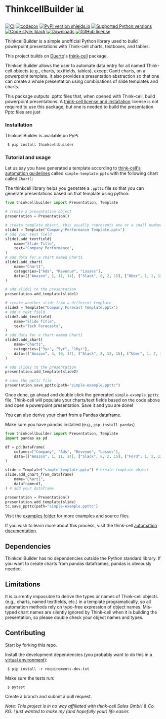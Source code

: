 # ThinkcellBuilder 📊
[![CI](https://github.com/philistino/thinkcellbuilder/actions/workflows/main.yml/badge.svg)](https://github.com/philistino/thinkcellbuilder/actions/workflows/main.yml) [![codecov](https://codecov.io/gh/philistino/thinkcellbuilder/branch/main/graph/badge.svg?token=F71I6S66YW)](https://codecov.io/gh/philistino/thinkcellbuilder) [![PyPI version shields.io](https://img.shields.io/pypi/v/thinkcellbuilder.svg)](https://pypi.python.org/pypi/thinkcellbuilder/) [![Supported Python versions](https://img.shields.io/pypi/pyversions/thinkcellbuilder.svg)](https://pypi.org/project/thinkcellbuilder/) [![Code style: black](https://img.shields.io/badge/code%20style-black-000000.svg)](https://github.com/python/black) [![Downloads](https://pepy.tech/badge/thinkcellbuilder/month)](https://pepy.tech/project/thinkcellbuilder) [![GitHub license](https://img.shields.io/github/license/philistino/thinkcellbuilder.svg)](https://github.com/philistino/thinkcellbuilder/blob/main/LICENSE) 

ThinkcellBuilder is a simple unofficial Python library used to build powerpoint presentations with Think-cell charts, textboxes, and tables. 

This project builds on [Duerto](https://github.com/duarteocarmo)'s [think-cell](https://github.com/duarteocarmo/think-cell) package. 

ThinkcellBuilder allows the user to automate data entry for all named Think-cell objects (e.g., charts, textfields, tables), except Gantt charts, on a powerpoint template. It also provides a presentation abstraction so that one can create a whole presentation using combinations of slide templates and charts.

This package outputs .ppttc files that, when opened with Think-cell, build powerpoint presentations. A [think-cell license and installation](https://www.think-cell.com/en/) license is not required to use this package, but one is needed to build the presentation. Pptc files are just 

### Installation

ThinkcellBuilder is available on PyPi. 

```sh
 $ pip install thinkcellbuilder
 ```

### Tutorial and usage

Let us say you have generated a template according to [think-cell's automation guidelines](https://www.think-cell.com/en/support/manual/jsondataautomation.shtml) called `simple-template.pptx` with the following chart called `Chart1`: 

<!-- <img src="https://raw.githubusercontent.com/duarteocarmo/think-cell/main/assets/example.png" width="500"> -->

The thinkcell library helps you generate a `.ppttc` file so that you can generate presentations based on that template using python:

```python
from thinkcellbuilder import Presentation, Template

# create a presentation object
presentation = Presentation()

# create template object, this usually represents one or a small number of slides
slide1 = Template("Company Performance Template.pptx")
# add your text field
slide1.add_textfield(
    name="Slide Title",
    text="Company Performance",
)
# add data for a chart named Chart1
slide1.add_chart(
    name="Chart1",
    categories=["Ads", "Revenue", "Losses"],
    data=[["Amazon", 1, 11, 14], ["Slack", 8, 2, 15], ["Uber", 1, 2, 12]],
)

# add slide1 to the presentation
presentation.add_template(slide1)

# create another slide from a different template
slide2 = Template("Company Forecast Template.pptx")
# add a text field
slide2.add_textfield(
    name="Slide Title",
    text="Tech Forecasts",
)
# add data for a chart named Chart1
slide2.add_chart(
    name="Chart1",
    categories=["3yr", "5yr", "10yr"],
    data=[["Amazon", 3, 10, 17], ["Slack", 8, 12, 15], ["Uber", 1, 2, 3]],
)

# add slide2 to the presentation
presentation.add_template(slide2)

# save the ppttc file 
presentation.save_ppttc(path="simple-example.ppttc")
 ```

Once done, go ahead and double click the generated `simple-example.ppttc` file. Think-cell will populate your charts/text fields based on the code above and open a powerpoint presentation. Save it and you are done!

You can also derive your chart from a Pandas dataframe. 

Make sure you have pandas installed (e.g., `pip install pandas`)

```python
from thinkcellbuilder import Presentation, Template
import pandas as pd

df = pd.DataFrame(
    columns=["Company", "Ads", "Revenue", "Losses"],
    data=[["Amazon", 1, 11, 14], ["Slack", 8, 2, 15], ["Ford", 1, 2, 12]],
)

slide = Template("simple-template.pptx") # create template object
slide.add_chart_from_dataframe(
    name="Chart1",
    dataframe=df,
) # add your dataframe

presentation = Presentation()
presentation.add_template(slide)
tc.save_ppttc(path="simple-example.ppttc")
 ```

Visit the [examples folder](examples) for more examples and source files. 

If you wish to learn more about this process, visit the think-cell [automation documentation](https://www.think-cell.com/en/support/manual/jsondataautomation.shtml). 

## Dependencies
ThinkcellBuilder has no dependencies outside the Python standard library. If you want to create charts from pandas dataframes, pandas is obviously needed.

## Limitations
It is currently impossible to derive the types or names of Think-cell objects (e.g., charts, named textfields, etc.) in a template programatically, so all automation methods rely on typo-free expression of object names. Mis-typed chart names are silently ignored by Think-cell when it is building the presentation, so please double check your object names and types. 

## Contributing

Start by forking this repo.


Install the development dependencies (you probably want to do this in a [virtual environment](https://docs.python-guide.org/dev/virtualenvs/)):

```shell
 $ pip install -r requirements-dev.txt
 ```

Make sure the tests run:

```shell
 $ pytest
 ```

Create a branch and submit a pull request. 


*Note: This project is in no way affiliated with think-cell Sales GmbH & Co. KG. I just wanted to make my (and hopefully your) life easier.*

